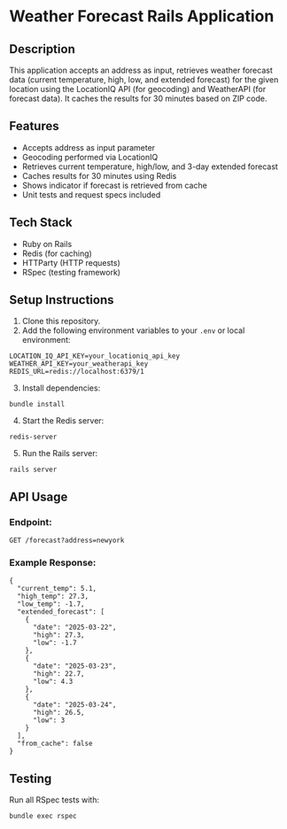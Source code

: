 # Weather Forecast Rails Application

## Description
This application accepts an address as input, retrieves weather forecast data (current temperature, high, low, and extended forecast) for the given location using the LocationIQ API (for geocoding) and WeatherAPI (for forecast data). It caches the results for 30 minutes based on ZIP code.

## Features
- Accepts address as input parameter
- Geocoding performed via LocationIQ
- Retrieves current temperature, high/low, and 3-day extended forecast
- Caches results for 30 minutes using Redis
- Shows indicator if forecast is retrieved from cache
- Unit tests and request specs included

## Tech Stack
- Ruby on Rails
- Redis (for caching)
- HTTParty (HTTP requests)
- RSpec (testing framework)

## Setup Instructions
1. Clone this repository.
2. Add the following environment variables to your `.env` or local environment:
```
LOCATION_IQ_API_KEY=your_locationiq_api_key
WEATHER_API_KEY=your_weatherapi_key
REDIS_URL=redis://localhost:6379/1
```
3. Install dependencies:
```
bundle install
```
4. Start the Redis server:
```
redis-server
```
5. Run the Rails server:
```
rails server
```

## API Usage
### Endpoint:
```
GET /forecast?address=newyork
```
### Example Response:
```
{
  "current_temp": 5.1,
  "high_temp": 27.3,
  "low_temp": -1.7,
  "extended_forecast": [
    {
      "date": "2025-03-22",
      "high": 27.3,
      "low": -1.7
    },
    {
      "date": "2025-03-23",
      "high": 22.7,
      "low": 4.3
    },
    {
      "date": "2025-03-24",
      "high": 26.5,
      "low": 3
    }
  ],
  "from_cache": false
}
```

## Testing
Run all RSpec tests with:
```
bundle exec rspec